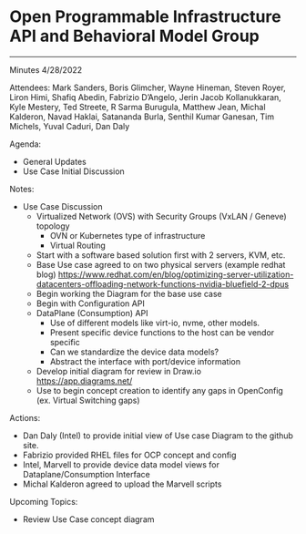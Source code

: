 # Open Programmable Infrastructure API and Behavioral Model Group

---
Minutes 4/28/2022

Attendees:  Mark Sanders, Boris Glimcher, Wayne Hineman, Steven Royer, Liron Himi, Shafiq Abedin, Fabrizio D’Angelo, Jerin Jacob Kollanukkaran, Kyle Mestery, Ted Streete, R Sarma Burugula, Matthew Jean, Michal Kalderon, Navad Haklai, Satananda Burla, Senthil Kumar Ganesan, Tim Michels, Yuval Caduri, Dan Daly

Agenda:

- General Updates
- Use Case Initial Discussion

Notes:

- Use Case Discussion
  - Virtualized Network (OVS) with Security Groups (VxLAN / Geneve) topology
    - OVN or Kubernetes type of infrastructure
    - Virtual Routing
  - Start with a software based solution first with 2 servers, KVM, etc.
  - Base Use case agreed to on two physical servers (example redhat blog) <https://www.redhat.com/en/blog/optimizing-server-utilization-datacenters-offloading-network-functions-nvidia-bluefield-2-dpus>
  - Begin working the Diagram for the base use case
  - Begin with Configuration API
  - DataPlane (Consumption) API
    - Use of different models like virt-io, nvme, other models.
    - Present specific device functions to the host can be vendor specific
    - Can we standardize the device data models?
    - Abstract the interface with port/device information
  - Develop initial diagram for review in Draw.io <https://app.diagrams.net/>
  - Use to begin concept creation to identify any gaps in OpenConfig (ex. Virtual Switching gaps)

Actions:

- Dan Daly (Intel) to provide initial view of Use case Diagram to the github site.
- Fabrizio provided RHEL files for OCP concept and config
- Intel, Marvell to provide device data model views for Dataplane/Consumption Interface
- Michal Kalderon agreed to upload the Marvell scripts

Upcoming Topics:

- Review Use Case concept diagram
